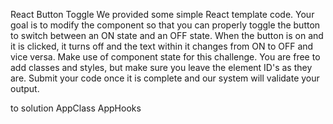React Button Toggle
We provided some simple React template code. Your goal is to modify the component so that you can properly toggle the button to switch between an ON state and an OFF state. When the button is on and it is clicked, it turns off and the text within it changes from ON to OFF and vice versa. Make use of component state for this challenge.
You are free to add classes and styles, but make sure you leave the element ID's as they are. Submit your code once it is complete and our system will validate your output.

to solution 
AppClass
AppHooks 